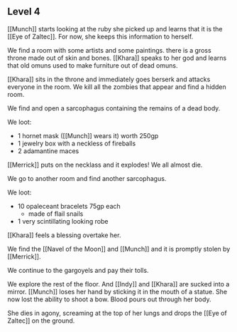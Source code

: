 ## Level 4

[[Munch]] starts looking at the ruby she picked up and learns that it is the [[Eye of Zaltec]]. For now, she keeps this information to herself.

We find a room with some artists and some paintings. there is a gross throne made out of skin and bones. [[Khara]] speaks to her god and learns that old omuns used to make furniture out of dead omuns.

[[Khara]] sits in the throne and immediately goes berserk and attacks everyone in the room. We kill all the zombies that appear and find a hidden room.

We find and open a sarcophagus containing the remains of a dead body.

We loot:
- 1 hornet mask ([[Munch]] wears it) worth 250gp
- 1 jewelry box with a neckless of fireballs
- 2 adamantine maces

[[Merrick]] puts on the necklass and it explodes! We all almost die.

We go to another room and find another sarcophagus.

We loot:
- 10 opaleceant bracelets 75gp each
	- made of flail snails
- 1 very scintillating looking robe

[[Khara]] feels a blessing overtake her.

We find the [[Navel of the Moon]] and [[Munch]] and it is promptly stolen by [[Merrick]].

We continue to the gargoyels and pay their tolls.

We explore the rest of the floor. And [[Indy]] and [[Khara]] are sucked into a mirror. [[Munch]] loses her hand by sticking it in the mouth of a statue. She now lost the ability to shoot a bow. Blood pours out through her body.

She dies in agony, screaming at the top of her lungs and drops the [[Eye of Zaltec]] on the ground.